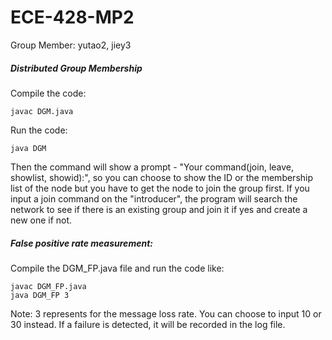 # ECE-428-MP2

Group Member: yutao2, jiey3

##### Distributed Group Membership

Compile the code: 

```
javac DGM.java
```

Run the code:

```
java DGM
```

Then the command will show a prompt - "Your command(join, leave, showlist, showid):", so you can choose to show the ID or the membership list of the node but you have to get the node to join the group first. If you input a join command on the "introducer", the program will search the network to see if there is an existing group and join it if yes and create a new one if not.

##### False positive rate measurement:

 Compile the DGM_FP.java file and run the code like:

```
javac DGM_FP.java
java DGM_FP 3
```

Note: 3 represents for the message loss rate. You can choose to input 10 or 30 instead. If a failure is detected, it will be recorded in the log file.